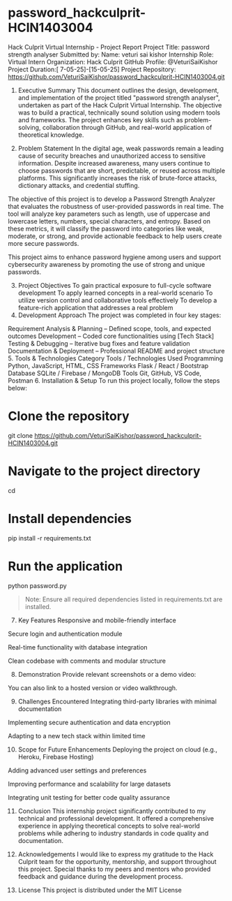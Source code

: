 # password_hackculprit-HCIN1403004
Hack Culprit Virtual Internship - Project Report
Project Title: password strength analyser
Submitted by:
Name: veturi sai kishor
Internship Role: Virtual Intern
Organization: Hack Culprit
GitHub Profile: @VeturiSaiKishor
Project Duration:[ 7-05-25]-[15-05-25]
Project Repository: https://github.com/VeturiSaiKishor/password_hackculprit-HCIN1403004.git

1. Executive Summary
This document outlines the design, development, and implementation of the project titled "password strength analyser", undertaken as part of the Hack Culprit Virtual Internship. The objective was to build a practical, technically sound solution using modern tools and frameworks. The project enhances key skills such as problem-solving, collaboration through GitHub, and real-world application of theoretical knowledge.

2. Problem Statement
In the digital age, weak passwords remain a leading cause of security breaches and unauthorized access to sensitive information. Despite increased awareness, many users continue to choose passwords that are short, predictable, or reused across multiple platforms. This significantly increases the risk of brute-force attacks, dictionary attacks, and credential stuffing.

The objective of this project is to develop a Password Strength Analyzer that evaluates the robustness of user-provided passwords in real time. The tool will analyze key parameters such as length, use of uppercase and lowercase letters, numbers, special characters, and entropy. Based on these metrics, it will classify the password into categories like weak, moderate, or strong, and provide actionable feedback to help users create more secure passwords.

This project aims to enhance password hygiene among users and support cybersecurity awareness by promoting the use of strong and unique passwords.

3. Project Objectives
To gain practical exposure to full-cycle software development
To apply learned concepts in a real-world scenario
To utilize version control and collaborative tools effectively
To develop a feature-rich application that addresses a real problem
4. Development Approach
The project was completed in four key stages:

Requirement Analysis & Planning – Defined scope, tools, and expected outcomes
Development – Coded core functionalities using [Tech Stack]
Testing & Debugging – Iterative bug fixes and feature validation
Documentation & Deployment – Professional README and project structure
5. Tools & Technologies
Category	Tools / Technologies Used
Programming	Python, JavaScript, HTML, CSS
Frameworks	Flask / React / Bootstrap
Database	SQLite / Firebase / MongoDB
Tools	Git, GitHub, VS Code, Postman
6. Installation & Setup
To run this project locally, follow the steps below:

# Clone the repository
git clone https://github.com/VeturiSaiKishor/password_hackculprit-HCIN1403004.git

# Navigate to the project directory
cd 

# Install dependencies
pip install -r requirements.txt

# Run the application
python password.py

> Note: Ensure all required dependencies listed in requirements.txt are installed.
7. Key Features
Responsive and mobile-friendly interface

Secure login and authentication module

Real-time functionality with database integration

Clean codebase with comments and modular structure

8. Demonstration
Provide relevant screenshots or a demo video:

You can also link to a hosted version or video walkthrough.

9. Challenges Encountered
Integrating third-party libraries with minimal documentation

Implementing secure authentication and data encryption

Adapting to a new tech stack within limited time

10. Scope for Future Enhancements
Deploying the project on cloud (e.g., Heroku, Firebase Hosting)

Adding advanced user settings and preferences

Improving performance and scalability for large datasets

Integrating unit testing for better code quality assurance

11. Conclusion
This internship project significantly contributed to my technical and professional development. It offered a comprehensive experience in applying theoretical concepts to solve real-world problems while adhering to industry standards in code quality and documentation.

12. Acknowledgements
I would like to express my gratitude to the Hack Culprit team for the opportunity, mentorship, and support throughout this project. Special thanks to my peers and mentors who provided feedback and guidance during the development process.

13. License
This project is distributed under the MIT License
